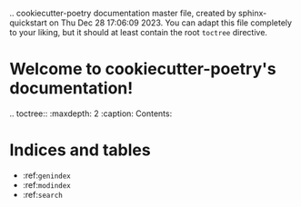 [//]: # (todo: convert to markdown)
.. cookiecutter-poetry documentation master file, created by
   sphinx-quickstart on Thu Dec 28 17:06:09 2023.
   You can adapt this file completely to your liking, but it should at least
   contain the root `toctree` directive.

Welcome to cookiecutter-poetry's documentation!
===============================================

.. toctree::
   :maxdepth: 2
   :caption: Contents:



Indices and tables
==================

* :ref:`genindex`
* :ref:`modindex`
* :ref:`search`
